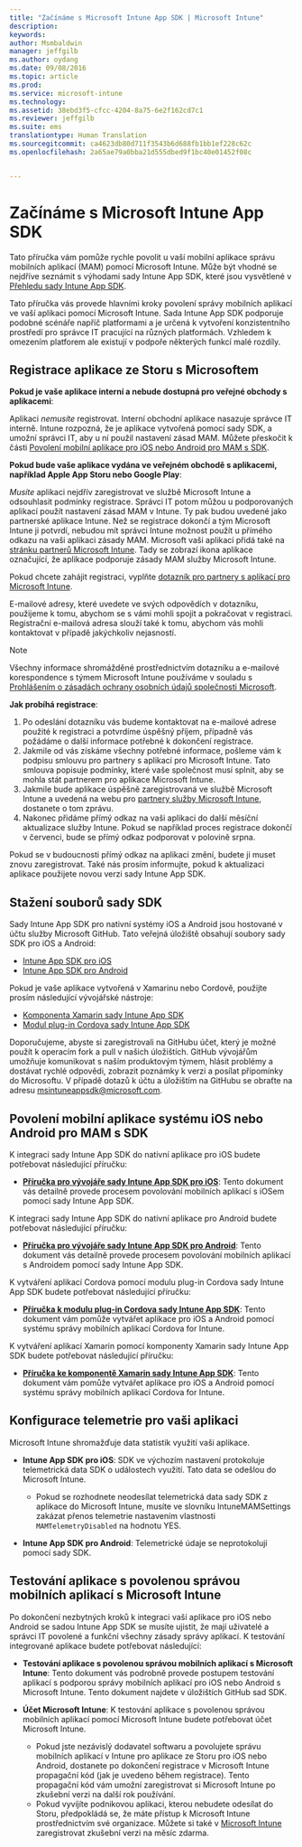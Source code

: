 ```yaml
---
title: "Začínáme s Microsoft Intune App SDK | Microsoft Intune"
description: 
keywords: 
author: Msmbaldwin
manager: jeffgilb
ms.author: oydang
ms.date: 09/08/2016
ms.topic: article
ms.prod: 
ms.service: microsoft-intune
ms.technology: 
ms.assetid: 38ebd3f5-cfcc-4204-8a75-6e2f162cd7c1
ms.reviewer: jeffgilb
ms.suite: ems
translationtype: Human Translation
ms.sourcegitcommit: ca4623db80d711f3543b6d688fb1bb1ef228c62c
ms.openlocfilehash: 2a65ae79a0bba21d555dbed9f1bc40e01452f08c


---
```


# <a name="get-started-with-the-microsoft-intune-app-sdk"></a>Začínáme s Microsoft Intune App SDK

Tato příručka vám pomůže rychle povolit u vaší mobilní aplikace správu mobilních aplikací (MAM) pomocí Microsoft Intune. Může být vhodné se nejdříve seznámit s výhodami sady Intune App SDK, které jsou vysvětlené v [Přehledu sady Intune App SDK](intune-app-sdk.md).

Tato příručka vás provede hlavními kroky povolení správy mobilních aplikací ve vaší aplikaci pomocí Microsoft Intune. Sada Intune App SDK podporuje podobné scénáře napříč platformami a je určená k vytvoření konzistentního prostředí pro správce IT pracující na různých platformách. Vzhledem k omezením platforem ale existují v podpoře některých funkcí malé rozdíly.

## <a name="register-your-store-app-with-microsoft"></a>Registrace aplikace ze Storu s Microsoftem

**Pokud je vaše aplikace interní a nebude dostupná pro veřejné obchody s aplikacemi**:

Aplikaci *nemusíte* registrovat. Interní obchodní aplikace nasazuje správce IT interně. Intune rozpozná, že je aplikace vytvořená pomocí sady SDK, a umožní správci IT, aby u ní použil nastavení zásad MAM. Můžete přeskočit k části [Povolení mobilní aplikace pro iOS nebo Android pro MAM s SDK](#enable-your-ios-or-android-mobile-app-for-mam-with-the-sdk).

**Pokud bude vaše aplikace vydána ve veřejném obchodě s aplikacemi, například Apple App Storu nebo Google Play**:

*Musíte* aplikaci nejdřív zaregistrovat ve službě Microsoft Intune a odsouhlasit podmínky registrace. Správci IT potom můžou u podporovaných aplikací použít nastavení zásad MAM v Intune. Ty pak budou uvedené jako partnerské aplikace Intune. Než se registrace dokončí a tým Microsoft Intune ji potvrdí, nebudou mít správci Intune možnost použít u přímého odkazu na vaši aplikaci zásady MAM. Microsoft vaši aplikací přidá také na [stránku partnerů Microsoft Intune](https://www.microsoft.com/en-us/cloud-platform/microsoft-intune-apps). Tady se zobrazí ikona aplikace označující, že aplikace podporuje zásady MAM služby Microsoft Intune.

Pokud chcete zahájit registraci, vyplňte [dotazník pro partnery s aplikací pro Microsoft Intune](https://forms.office.com/Pages/ResponsePage.aspx?id=v4j5cvGGr0GRqy180BHbR6oOVGFZ3pxJmwSN1N_eXwJUQUc5Mkw2UVU0VzI5WkhQOEYyMENWNDBWRS4u).

E-mailové adresy, které uvedete ve svých odpovědích v dotazníku, použijeme k tomu, abychom se s vámi mohli spojit a pokračovat v registraci. Registrační e-mailová adresa slouží také k tomu, abychom vás mohli kontaktovat v případě jakýchkoliv nejasností.

> [!NOTE]
> Všechny informace shromážděné prostřednictvím dotazníku a e-mailové korespondence s týmem Microsoft Intune používáme v souladu s [Prohlášením o zásadách ochrany osobních údajů společnosti Microsoft](https://www.microsoft.com/en-us/privacystatement/default.aspx).

**Jak probíhá registrace**:

1. Po odeslání dotazníku vás budeme kontaktovat na e-mailové adrese použité k registraci a potvrdíme úspěšný příjem, případně vás požádáme o další informace potřebné k dokončení registrace.
2. Jakmile od vás získáme všechny potřebné informace, pošleme vám k podpisu smlouvu pro partnery s aplikací pro Microsoft Intune. Tato smlouva popisuje podmínky, které vaše společnost musí splnit, aby se mohla stát partnerem pro aplikace Microsoft Intune.
3. Jakmile bude aplikace úspěšně zaregistrovaná ve službě Microsoft Intune a uvedená na webu pro [partnery služby Microsoft Intune](https://www.microsoft.com/en-us/cloud-platform/microsoft-intune-apps), dostanete o tom zprávu.
4. Nakonec přidáme přímý odkaz na vaši aplikaci do další měsíční aktualizace služby Intune. Pokud se například proces registrace dokončí v červenci, bude se přímý odkaz podporovat v polovině srpna.

Pokud se v budoucnosti přímý odkaz na aplikaci změní, budete ji muset znovu zaregistrovat. Také nás prosím informujte, pokud k aktualizaci aplikace použijete novou verzi sady Intune App SDK.



## <a name="download-the-sdk-files"></a>Stažení souborů sady SDK

Sady Intune App SDK pro nativní systémy iOS a Android jsou hostované v účtu služby Microsoft GitHub. Tato veřejná úložiště obsahují soubory sady SDK pro iOS a Android:

* [Intune App SDK pro iOS](https://github.com/msintuneappsdk/ms-intune-app-sdk-ios)
* [Intune App SDK pro Android](https://github.com/msintuneappsdk/ms-intune-app-sdk-android)

Pokud je vaše aplikace vytvořená v Xamarinu nebo Cordově, použijte prosím následující vývojářské nástroje:

* [Komponenta Xamarin sady Intune App SDK](https://github.com/msintuneappsdk/intune-app-sdk-xamarin)
* [Modul plug-in Cordova sady Intune App SDK](https://github.com/msintuneappsdk/cordova-plugin-ms-intune-mam)

Doporučujeme, abyste si zaregistrovali na GitHubu účet, který je možné použít k operacím fork a pull v našich úložištích. GitHub vývojářům umožňuje komunikovat s naším produktovým týmem, hlásit problémy a dostávat rychlé odpovědi, zobrazit poznámky k verzi a posílat připomínky do Microsoftu. V případě dotazů k účtu a úložištím na GitHubu se obraťte na adresu msintuneappsdk@microsoft.com.





## <a name="enable-your-ios-or-android-mobile-app-for-mam-with-the-sdk"></a>Povolení mobilní aplikace systému iOS nebo Android pro MAM s SDK

K integraci sady Intune App SDK do nativní aplikace pro iOS budete potřebovat následující příručku:

* **[Příručka pro vývojáře sady Intune App SDK pro iOS](intune-app-sdk-ios.md)**: Tento dokument vás detailně provede procesem povolování mobilních aplikací s iOSem pomocí sady Intune App SDK.


K integraci sady Intune App SDK do nativní aplikace pro Android budete potřebovat následující příručku:

* **[Příručka pro vývojáře sady Intune App SDK pro Android](intune-app-sdk-android.md)**: Tento dokument vás detailně provede procesem povolování mobilních aplikací s Androidem pomocí sady Intune App SDK.

K vytváření aplikací Cordova pomocí modulu plug-in Cordova sady Intune App SDK budete potřebovat následující příručku:

* **[Příručka k modulu plug-in Cordova sady Intune App SDK](intune-app-sdk-cordova)**: Tento dokument vám pomůže vytvářet aplikace pro iOS a Android pomocí systému správy mobilních aplikací Cordova for Intune.

K vytváření aplikací Xamarin pomocí komponenty Xamarin sady Intune App SDK budete potřebovat následující příručku:

* **[Příručka ke komponentě Xamarin sady Intune App SDK](intune-app-sdk-xamarin)**: Tento dokument vám pomůže vytvářet aplikace pro iOS a Android pomocí systému správy mobilních aplikací Cordova for Intune.




## <a name="configure-telemetry-for-your-app"></a>Konfigurace telemetrie pro vaši aplikaci

Microsoft Intune shromažďuje data statistik využití vaši aplikace.

* **Intune App SDK pro iOS**: SDK ve výchozím nastavení protokoluje telemetrická data SDK o událostech využití. Tato data se odešlou do Microsoft Intune.

    * Pokud se rozhodnete neodesílat telemetrická data sady SDK z aplikace do Microsoft Intune, musíte ve slovníku IntuneMAMSettings zakázat přenos telemetrie nastavením vlastnosti `MAMTelemetryDisabled` na hodnotu YES.

* **Intune App SDK pro Android**: Telemetrické údaje se neprotokolují pomocí sady SDK.

## <a name="test-your-mam-enabled-app-with-microsoft-intune"></a>Testování aplikace s povolenou správou mobilních aplikací s Microsoft Intune

Po dokončení nezbytných kroků k integraci vaší aplikace pro iOS nebo Android se sadou Intune App SDK se musíte ujistit, že mají uživatelé a správci IT povolené a funkční všechny zásady správy aplikací. K testování integrované aplikace budete potřebovat následující:

<!--TODO-->

* **Testování aplikace s povolenou správou mobilních aplikací s Microsoft Intune**: Tento dokument vás podrobně provede postupem testování aplikací s podporou správy mobilních aplikací pro iOS nebo Android s Microsoft Intune. Tento dokument najdete v úložištích GitHub sad SDK.

* **Účet Microsoft Intune**: K testování aplikace s povolenou správou mobilních aplikací pomocí Microsoft Intune budete potřebovat účet Microsoft Intune.
    * Pokud jste nezávislý dodavatel softwaru a povolujete správu mobilních aplikací v Intune pro aplikace ze Storu pro iOS nebo Android, dostanete po dokončení registrace v Microsoft Intune propagační kód (jak je uvedeno během registrace). Tento propagační kód vám umožní zaregistrovat si Microsoft Intune po zkušební verzi na další rok používání.
    * Pokud vyvíjíte podnikovou aplikaci, kterou nebudete odesílat do Storu, předpokládá se, že máte přístup k Microsoft Intune prostřednictvím své organizace. Můžete si také v [Microsoft Intune](https://portal.office.com/Signup/Signup.aspx?OfferId=40BE278A-DFD1-470a-9EF7-9F2596EA7FF9&dl=INTUNE_A&ali=1#0) zaregistrovat zkušební verzi na měsíc zdarma.



<!--HONumber=Nov16_HO3-->


